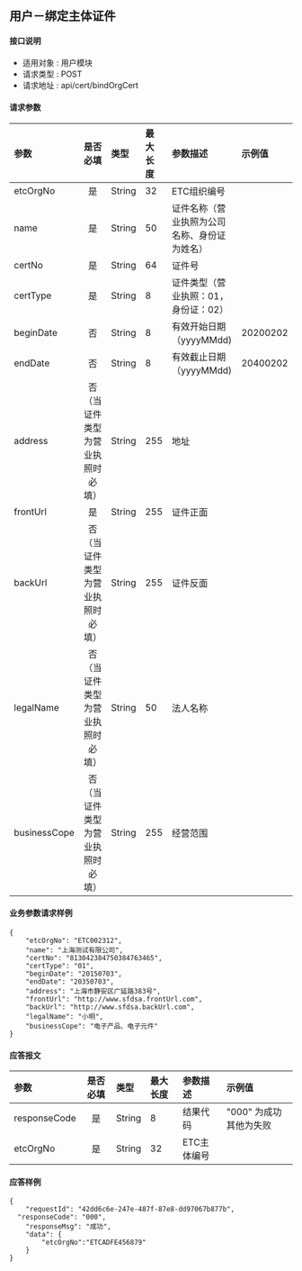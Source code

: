 ## 用户－绑定主体证件

#### 接口说明

* 适用对象 : 用户模块
* 请求类型 : POST
* 请求地址 : api/cert/bindOrgCert

#### 请求参数
| 参数         |             是否必填             | 类型   | 最大长度 | 参数描述                                     | 示例值   |
| :----------- | :------------------------------: | :----- | :------- | :------------------------------------------- | :------- |
| etcOrgNo     |                是                | String | 32       | ETC组织编号                                  |          |
| name         |                是                | String | 50       | 证件名称（营业执照为公司名称、身份证为姓名） |          |
| certNo       |                是                | String | 64       | 证件号                                       |          |
| certType     |                是                | String | 8        | 证件类型（营业执照：01，身份证：02）         |          |
| beginDate    |                否                | String | 8        | 有效开始日期（yyyyMMdd)                      | 20200202 |
| endDate      |                否                | String | 8        | 有效截止日期（yyyyMMdd)                      | 20400202 |
| address      | 否（当证件类型为营业执照时必填） | String | 255      | 地址                                         |          |
| frontUrl     |                是                | String | 255      | 证件正面                                     |          |
| backUrl      | 否（当证件类型为营业执照时必填） | String | 255      | 证件反面                                     |
| legalName    | 否（当证件类型为营业执照时必填） | String | 50       | 法人名称                                     |          |
| businessCope | 否（当证件类型为营业执照时必填） | String | 255      | 经营范围                                     |          |

#### 业务参数请求样例
```
{
    "etcOrgNo": "ETC002312",
    "name": "上海测试有限公司",
    "certNo": "813042384750384763465",
    "certType": "01",
    "beginDate": "20150703",
    "endDate": "20350703",
    "address": "上海市静安区广延路383号",
    "frontUrl": "http://www.sfdsa.frontUrl.com",
    "backUrl": "http://www.sfdsa.backUrl.com",
    "legalName": "小明",
    "businessCope": "电子产品、电子元件"
}
```

#### 应答报文

| 参数         | 是否必填 | 类型   | 最大长度 | 参数描述    | 示例值                 |
| :----------- | :------: | :----- | :------- | :---------- | :--------------------- |
| responseCode |    是    | String | 8        | 结果代码    | "000" 为成功其他为失败 |
| etcOrgNo     |    是    | String | 32       | ETC主体编号 |                        |

#### 应答样例

```
{
	"requestId": "42dd6c6e-247e-487f-87e8-dd97067b877b",
  "responseCode": "000",
	"responseMsg": "成功",
	"data": {
        "etcOrgNo":"ETCADFE456879"
    }
}
```
